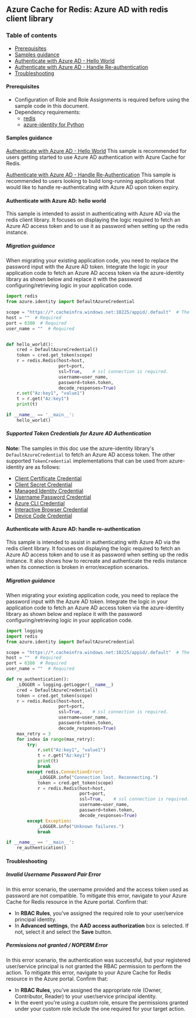 ## Azure Cache for Redis: Azure AD with redis client library

### Table of contents

- [Prerequisites](#prerequisites)
- [Samples guidance](#samples-guidance)
- [Authenticate with Azure AD - Hello World](#authenticate-with-azure-ad-hello-world)
- [Authenticate with Azure AD - Handle Re-authentication](#authenticate-with-azure-ad-handle-re-authentication)
- [Troubleshooting](#troubleshooting)

#### Prerequisites

- Configuration of Role and Role Assignments is required before using the sample code in this document.
- Dependency requirements:
  - [redis](https://pypi.org/project/redis/)
  - [azure-identity for Python](https://github.com/Azure/azure-sdk-for-python/tree/main/sdk/identity/azure-identity)

#### Samples guidance

[Authenticate with Azure AD - Hello World](#authenticate-with-azure-ad-hello-world)
This sample is recommended for users getting started to use Azure AD authentication with Azure Cache for Redis.

[Authenticate with Azure AD - Handle Re-Authentication](#authenticate-with-azure-ad-handle-re-authentication)
This sample is recommended to users looking to build long-running applications that would like to handle re-authenticating with Azure AD upon token expiry.

#### Authenticate with Azure AD: hello world

This sample is intended to assist in authenticating with Azure AD via the redis client library. It focuses on displaying the logic required to fetch an Azure AD access token and to use it as password when setting up the redis instance.

##### Migration guidance

When migrating your existing application code, you need to replace the password input with the Azure AD token.
Integrate the logic in your application code to fetch an Azure AD access token via the azure-identity library as shown below and replace it with the password configuring/retrieving logic in your application code.

```py
import redis
from azure.identity import DefaultAzureCredential

scope = "https://*.cacheinfra.windows.net:10225/appid/.default"  # The scope will be changed for AAD Public Preview
host = ""  # Required
port = 6380  # Required
user_name = ""  # Required


def hello_world():
    cred = DefaultAzureCredential()
    token = cred.get_token(scope)
    r = redis.Redis(host=host,
                    port=port,
                    ssl=True,    # ssl connection is required.
                    username=user_name,
                    password=token.token,
                    decode_responses=True)
    r.set("Az:key1", "value1")
    t = r.get("Az:key1")
    print(t)

if __name__ == '__main__':
    hello_world()
```

##### Supported Token Credentials for Azure AD Authentication

**Note:** The samples in this doc use the azure-identity library's `DefaultAzureCredential` to fetch an Azure AD access token. The other supported `TokenCredential` implementations that can be used from azure-identity are as follows:

- [Client Certificate Credential](https://aka.ms/azsdk/python/identity/certificatecredential)
- [Client Secret Credential](https://aka.ms/azsdk/python/identity/clientsecretcredential)
- [Managed Identity Credential](https://aka.ms/azsdk/python/identity/managedidentitycredential)
- [Username Password Credential](https://aka.ms/azsdk/python/identity/usernamepasswordcredential)
- [Azure CLI Credential](https://aka.ms/azsdk/python/identity/azclicredential)
- [Interactive Browser Credential](https://aka.ms/azsdk/python/identity/interactivebrowsercredential)
- [Device Code Credential](https://aka.ms/azsdk/python/identity/devicecodecredential)

#### Authenticate with Azure AD: handle re-authentication

This sample is intended to assist in authenticating with Azure AD via the redis client library. It focuses on displaying the logic required to fetch an Azure AD access token and to use it as password when setting up the redis instance. It also shows how to recreate and authenticate the redis instance when its connection is broken in error/exception scenarios.

##### Migration guidance

When migrating your existing application code, you need to replace the password input with the Azure AD token.
Integrate the logic in your application code to fetch an Azure AD access token via the azure-identity library as shown below and replace it with the password configuring/retrieving logic in your application code.

```py
import logging
import redis
from azure.identity import DefaultAzureCredential

scope = "https://*.cacheinfra.windows.net:10225/appid/.default"  # The scope will be changed for AAD Public Preview
host = ""  # Required
port = 6380  # Required
user_name = ""  # Required

def re_authentication():
    _LOGGER = logging.getLogger(__name__)
    cred = DefaultAzureCredential()
    token = cred.get_token(scope)
    r = redis.Redis(host=host,
                    port=port,
                    ssl=True,    # ssl connection is required.
                    username=user_name,
                    password=token.token,
                    decode_responses=True)
    max_retry = 3
    for index in range(max_retry):
        try:
            r.set("Az:key1", "value1")
            t = r.get("Az:key1")
            print(t)
            break
        except redis.ConnectionError:
            _LOGGER.info("Connection lost. Reconnecting.")
            token = cred.get_token(scope)
            r = redis.Redis(host=host,
                            port=port,
                            ssl=True,    # ssl connection is required.
                            username=user_name,
                            password=token.token,
                            decode_responses=True)
        except Exception:
            _LOGGER.info("Unknown failures.")
            break

if __name__ == '__main__':
    re_authentication()
```

#### Troubleshooting

##### Invalid Username Password Pair Error

In this error scenario, the username provided and the access token used as password are not compatible.
To mitigate this error, navigate to your Azure Cache for Redis resource in the Azure portal. Confirm that:

- In **RBAC Rules**, you've assigned the required role to your user/service principal identity.
- In **Advanced settings**, the **AAD access authorization** box is selected. If not, select it and select the **Save** button.

##### Permissions not granted / NOPERM Error

In this error scenario, the authentication was successful, but your registered user/service principal is not granted the RBAC permission to perform the action.
To mitigate this error, navigate to your Azure Cache for Redis resource in the Azure portal. Confirm that:

- In **RBAC Rules**, you've assigned the appropriate role (Owner, Contributor, Reader) to your user/service principal identity.
- In the event you're using a custom role, ensure the permissions granted under your custom role include the one required for your target action.